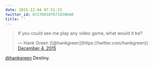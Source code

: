 ```yaml
---
date: 2015-12-04 07:51:23
twitter_id: 672760107671920640
title: ''
---
```


<blockquote class="twitter-tweet"><p lang="en" dir="ltr">If you could see me play any video game, what would it be?</p>&mdash; Hank Green ([@hankgreen](https://twitter.com/hankgreen)) <a href="https://twitter.com/hankgreen/status/672622524031631360?ref_src=twsrc%5Etfw">December 4, 2015</a></blockquote>
<script async src="https://platform.twitter.com/widgets.js" charset="utf-8"></script>

[@hankgreen](https://twitter.com/hankgreen) Destiny.
